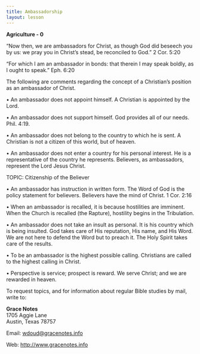 ```yaml
---
title: Ambassadorship
layout: lesson
---
```



**Agriculture - 0**

“Now then, we are ambassadors for Christ, as though God did beseech you
by us: we pray you in Christ’s stead, be reconciled to God.” 2 Cor. 5:20

“For which I am an ambassador in bonds: that therein I may speak boldly,
as I ought to speak.” Eph. 6:20

The following are comments regarding the concept of a Christian’s
position as an ambassador of Christ.

• An ambassador does not appoint himself. A Christian is appointed by
the Lord.

• An ambassador does not support himself. God provides all of our needs.
Phil. 4:19.

• An ambassador does not belong to the country to which he is sent. A
Christian is not a citizen of this world, but of heaven.

• An ambassador does not enter a country for his personal interest. He
is a representative of the country he represents. Believers, as
ambassadors, represent the Lord Jesus Christ.

TOPIC: Citizenship of the Believer

• An ambassador has instruction in written form. The Word of God is the
policy statement for believers. Believers have the mind of Christ. 1
Cor. 2:16

• When an ambassador is recalled, it is because hostilities are
imminent. When the Church is recalled (the Rapture), hostility begins in
the Tribulation.

• An ambassador does not take an insult as personal. It is his country
which is being insulted. God takes care of His reputation, His name, and
His Word. We are not here to defend the Word but to preach it. The Holy
Spirit takes care of the results.

• To be an ambassador is the highest possible calling. Christians are
called to the highest calling in Christ.

• Perspective is service; prospect is reward. We serve Christ; and we
are rewarded in heaven.

To request topics, and for information about regular Bible studies by
mail, write to:

**Grace Notes**  
1705 Aggie Lane  
Austin, Texas 78757

Email: wdoud@gracenotes.info

Web: http://www.gracenotes.info

